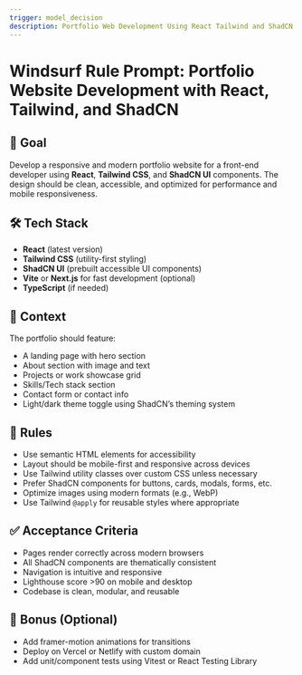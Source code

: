 ```yaml
---
trigger: model_decision
description: Portfolio Web Development Using React Tailwind and ShadCN
---
```


# Windsurf Rule Prompt: Portfolio Website Development with React, Tailwind, and ShadCN

## 🎯 Goal
Develop a responsive and modern portfolio website for a front-end developer using **React**, **Tailwind CSS**, and **ShadCN UI** components. The design should be clean, accessible, and optimized for performance and mobile responsiveness.

## 🛠️ Tech Stack
- **React** (latest version)
- **Tailwind CSS** (utility-first styling)
- **ShadCN UI** (prebuilt accessible UI components)
- **Vite** or **Next.js** for fast development (optional)
- **TypeScript** (if needed)

## 🧠 Context
The portfolio should feature:
- A landing page with hero section
- About section with image and text
- Projects or work showcase grid
- Skills/Tech stack section
- Contact form or contact info
- Light/dark theme toggle using ShadCN’s theming system

## 📏 Rules
- Use semantic HTML elements for accessibility
- Layout should be mobile-first and responsive across devices
- Use Tailwind utility classes over custom CSS unless necessary
- Prefer ShadCN components for buttons, cards, modals, forms, etc.
- Optimize images using modern formats (e.g., WebP)
- Use Tailwind `@apply` for reusable styles where appropriate

## ✅ Acceptance Criteria
- Pages render correctly across modern browsers
- All ShadCN components are thematically consistent
- Navigation is intuitive and responsive
- Lighthouse score >90 on mobile and desktop
- Codebase is clean, modular, and reusable

## 🧪 Bonus (Optional)
- Add framer-motion animations for transitions
- Deploy on Vercel or Netlify with custom domain
- Add unit/component tests using Vitest or React Testing Library

